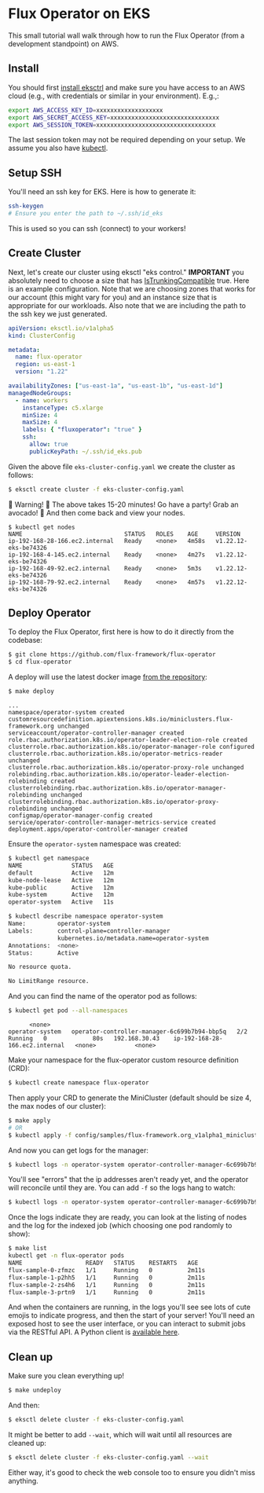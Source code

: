 # Flux Operator on EKS

This small tutorial wall walk through how to run the Flux Operator (from a development
standpoint) on AWS. 

## Install

You should first [install eksctrl](https://github.com/weaveworks/eksctl) and make sure you have access to an AWS cloud (e.g.,
with credentials or similar in your environment). E.g.,:

```bash
export AWS_ACCESS_KEY_ID=xxxxxxxxxxxxxxxxxxx
export AWS_SECRET_ACCESS_KEY=xxxxxxxxxxxxxxxxxxxxxxxxxxxxxxx
export AWS_SESSION_TOKEN=xxxxxxxxxxxxxxxxxxxxxxxxxxxxxxxxxx
```
The last session token may not be required depending on your setup.
We assume you also have [kubectl](https://kubernetes.io/docs/tasks/tools/). 


## Setup SSH

You'll need an ssh key for EKS. Here is how to generate it:

```bash
ssh-keygen
# Ensure you enter the path to ~/.ssh/id_eks
```

This is used so you can ssh (connect) to your workers!

## Create Cluster

Next, let's create our cluster using eksctl "eks control." **IMPORTANT** you absolutely
need to choose a size that has [IsTrunkingCompatible](https://github.com/aws/amazon-vpc-resource-controller-k8s/blob/master/pkg/aws/vpc/limits.go)
true. Here is an example configuration. Note that we are choosing zones that works
for our account (this might vary for you) and an instance size that is appropriate
for our workloads. Also note that we are including the path to the ssh key we just
generated.

```yaml
apiVersion: eksctl.io/v1alpha5
kind: ClusterConfig

metadata:
  name: flux-operator
  region: us-east-1
  version: "1.22"

availabilityZones: ["us-east-1a", "us-east-1b", "us-east-1d"]
managedNodeGroups:
  - name: workers
    instanceType: c5.xlarge
    minSize: 4
    maxSize: 4
    labels: { "fluxoperator": "true" }
    ssh:
      allow: true
      publicKeyPath: ~/.ssh/id_eks.pub
```

Given the above file `eks-cluster-config.yaml` we create the cluster as follows:

```bash
$ eksctl create cluster -f eks-cluster-config.yaml
```

🚧️ Warning! 🚧️ The above takes 15-20 minutes! Go have a party! Grab an avocado! 🥑️
And then come back and view your nodes.

```console
$ kubectl get nodes
NAME                             STATUS   ROLES    AGE     VERSION
ip-192-168-28-166.ec2.internal   Ready    <none>   4m58s   v1.22.12-eks-be74326
ip-192-168-4-145.ec2.internal    Ready    <none>   4m27s   v1.22.12-eks-be74326
ip-192-168-49-92.ec2.internal    Ready    <none>   5m3s    v1.22.12-eks-be74326
ip-192-168-79-92.ec2.internal    Ready    <none>   4m57s   v1.22.12-eks-be74326
```

## Deploy Operator 

To deploy the Flux Operator, first here is how to do it directly from the codebase:

```bash
$ git clone https://github.com/flux-framework/flux-operator
$ cd flux-operator
```

A deploy will use the latest docker image [from the repository](https://github.com/orgs/flux-framework/packages?repo_name=flux-operator):

```bash
$ make deploy
```
```console
...
namespace/operator-system created
customresourcedefinition.apiextensions.k8s.io/miniclusters.flux-framework.org unchanged
serviceaccount/operator-controller-manager created
role.rbac.authorization.k8s.io/operator-leader-election-role created
clusterrole.rbac.authorization.k8s.io/operator-manager-role configured
clusterrole.rbac.authorization.k8s.io/operator-metrics-reader unchanged
clusterrole.rbac.authorization.k8s.io/operator-proxy-role unchanged
rolebinding.rbac.authorization.k8s.io/operator-leader-election-rolebinding created
clusterrolebinding.rbac.authorization.k8s.io/operator-manager-rolebinding unchanged
clusterrolebinding.rbac.authorization.k8s.io/operator-proxy-rolebinding unchanged
configmap/operator-manager-config created
service/operator-controller-manager-metrics-service created
deployment.apps/operator-controller-manager created
```

Ensure the `operator-system` namespace was created:

```bash
$ kubectl get namespace
NAME              STATUS   AGE
default           Active   12m
kube-node-lease   Active   12m
kube-public       Active   12m
kube-system       Active   12m
operator-system   Active   11s
```
```bash
$ kubectl describe namespace operator-system
Name:         operator-system
Labels:       control-plane=controller-manager
              kubernetes.io/metadata.name=operator-system
Annotations:  <none>
Status:       Active

No resource quota.

No LimitRange resource.
```

And you can find the name of the operator pod as follows:

```bash
$ kubectl get pod --all-namespaces
```
```console
      <none>
operator-system   operator-controller-manager-6c699b7b94-bbp5q   2/2     Running   0             80s   192.168.30.43    ip-192-168-28-166.ec2.internal   <none>           <none>
```

Make your namespace for the flux-operator custom resource definition (CRD):

```bash
$ kubectl create namespace flux-operator
```

Then apply your CRD to generate the MiniCluster (default should be size 4, the max nodes of our cluster):

```bash
$ make apply
# OR
$ kubectl apply -f config/samples/flux-framework.org_v1alpha1_minicluster.yaml 
```

And now you can get logs for the manager:

```bash
$ kubectl logs -n operator-system operator-controller-manager-6c699b7b94-bbp5q
```

You'll see "errors" that the ip addresses aren't ready yet, and the operator
will reconcile until they are. You can add `-f` so the logs hang to watch:

```bash
$ kubectl logs -n operator-system operator-controller-manager-6c699b7b94-bbp5q -f
```

Once the logs indicate they are ready, you can look at the listing of nodes and the log for
the indexed job (which choosing one pod randomly to show):

```bash
$ make list
kubectl get -n flux-operator pods
NAME                  READY   STATUS    RESTARTS   AGE
flux-sample-0-zfmzc   1/1     Running   0          2m11s
flux-sample-1-p2hh5   1/1     Running   0          2m11s
flux-sample-2-zs4h6   1/1     Running   0          2m11s
flux-sample-3-prtn9   1/1     Running   0          2m11s
```

And when the containers are running, in the logs you'll see
see lots of cute emojis to indicate progress, and then the
start of your server! You'll need an exposed host to see the user
interface, or you can interact to submit jobs via the RESTful API.
A Python client is [available here](https://flux-framework.org/flux-restful-api/getting_started/user-guide.html#python).


## Clean up

Make sure you clean everything up!

```bash
$ make undeploy
```

And then:

```bash
$ eksctl delete cluster -f eks-cluster-config.yaml
```
It might be better to add `--wait`, which will wait until all resources are cleaned up:

```bash
$ eksctl delete cluster -f eks-cluster-config.yaml --wait
```
Either way, it's good to check the web console too to ensure you didn't miss anything.

